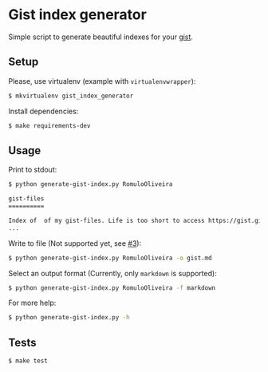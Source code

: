 Gist index generator
======================

Simple script to generate beautiful indexes for your [gist](https://gist.github.com/).

## Setup

Please, use virtualenv (example with `virtualenvwrapper`):

```bash
$ mkvirtualenv gist_index_generator
```

Install dependencies:

```bash
$ make requirements-dev
```

## Usage

Print to stdout:

```bash
$ python generate-gist-index.py RomuloOliveira 

gist-files
==========

Index of  of my gist-files. Life is too short to access https://gist.github.com/RomuloOliveira
...
```

Write to file (Not supported yet, see [#3](https://github.com/RomuloOliveira/gist-index-generator/issues/3)):

```bash
$ python generate-gist-index.py RomuloOliveira -o gist.md
```

Select an output format (Currently, only `markdown` is supported):

```bash
$ python generate-gist-index.py RomuloOliveira -f markdown
```

For more help:

```bash
$ python generate-gist-index.py -h
```

## Tests

```bash
$ make test
```
